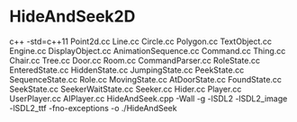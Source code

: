# HideAndSeek2D
c++ -std=c++11 Point2d.cc Line.cc Circle.cc Polygon.cc TextObject.cc Engine.cc DisplayObject.cc AnimationSequence.cc Command.cc Thing.cc Chair.cc Tree.cc Door.cc Room.cc CommandParser.cc RoleState.cc EnteredState.cc HiddenState.cc JumpingState.cc PeekState.cc SequenceState.cc  Role.cc MovingState.cc AtDoorState.cc FoundState.cc SeekState.cc SeekerWaitState.cc Seeker.cc Hider.cc  Player.cc UserPlayer.cc AIPlayer.cc HideAndSeek.cpp -Wall -g -lSDL2 -lSDL2_image -lSDL2_ttf -fno-exceptions -o  ./HideAndSeek
